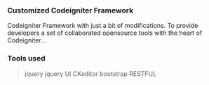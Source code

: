 ### Customized Codeigniter Framework

Codeigniter Framework with just a bit of modifications.
To provide developers a set of collaborated opensource tools
with the heart of Codeigniter...

###  Tools used
 
> jquery
> jquery UI
> CKeditor
> bootstrap
> RESTFUL